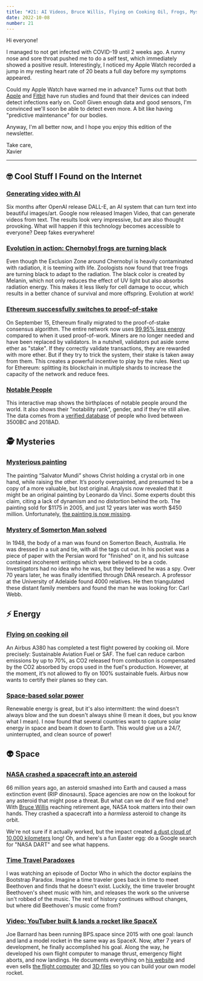```yaml
---
title: "#21: AI Videos, Bruce Willis, Flying on Cooking Oil, Frogs, Mysteries and more!"
date: 2022-10-08
number: 21
---
```


Hi everyone!

I managed to not get infected with COVID-19 until 2 weeks ago. A runny nose and sore throat pushed me to do a self test, which immediately showed a positive result. Interestingly, I noticed my Apple Watch recorded a jump in my resting heart rate of 20 beats a full day before my symptoms appeared. 

Could my Apple Watch have warned me in advance? Turns out that both [Apple](https://www.mountsinai.org/about/newsroom/2021/mount-sinai-study-finds-wearable-devices-can-detect-covid19-symptoms-and-predict-diagnosis-pr) and [Fitbit](https://www.forbes.com/sites/andrewwilliams/2020/08/20/fitbit-study-suggests-wearables-can-detect-covid-19-before-symptoms-appear/?sh=45d04f73893f) have run studies and found that their devices can indeed detect infections early on. Cool! Given enough data and good sensors, I'm convinced we'll soon be able to detect even more. A bit like having "predictive maintenance" for our bodies.

Anyway, I'm all better now, and I hope you enjoy this edition of the newsletter.

Take care,  
Xavier

<!--more-->

---

## 🤓 Cool Stuff I Found on the Internet
### [Generating video with AI](https://imagen.research.google/video/)
Six months after OpenAI release DALL-E, an AI system that can turn text into beautiful images/art. Google now released Imagen Video, that can generate videos from text. The results look very impressive, but are also thought provoking. What will happen if this technology becomes accessible to everyone? Deep fakes everywhere!


### [Evolution in action: Chernobyl frogs are turning black](https://theconversation.com/chernobyl-black-frogs-reveal-evolution-in-action-191034)
Even though the Exclusion Zone around Chernobyl is heavily contaminated with radiation, it is teeming with life. Zoologists now found that tree frogs are turning black to adapt to the radiation. The black color is created by Melanin, which not only reduces the effect of UV light but also absorbs radiation energy. This makes it less likely for cell damage to occur, which results in a better chance of survival and more offspring. Evolution at work!


### [Ethereum successfully switches to proof-of-stake](https://ethereum.org/en/upgrades/merge/)
On September 15, Ethereum finally migrated to the proof-of-stake consensus algorithm. The entire network now uses [99,95% less energy](https://digiconomist.net/ethereum-energy-consumption) compared to when it used proof-of-work. Miners are no longer needed and have been replaced by validators. In a nutshell, validators put aside some ether as "stake". If they correctly validate transactions, they are rewarded with more ether. But if they try to trick the system, their stake is taken away from them. This creates a powerful incentive to play by the rules. Next up for Ethereum: splitting its blockchain in multiple shards to increase the capacity of the network and reduce fees.


### [Notable People](https://tjukanovt.github.io/notable-people)
This interactive map shows the birthplaces of notable people around the world. It also shows their "notability rank", gender, and if they're still alive. The data comes from a [verified database](https://www.nature.com/articles/s41597-022-01369-4) of people who lived between 3500BC and 2018AD. 


## 🕵️ Mysteries
### [Mysterious painting](https://bigthink.com/high-culture/salvator-mundi-leonardo-da-vinci/)
The painting “Salvator Mundi” shows Christ holding a crystal orb in one hand, while raising the other. It’s poorly overpainted, and presumed to be a copy of a more valuable, but lost original. Analysis now revealed that it might be an original painting by Leonardo da Vinci. Some experts doubt this claim, citing a lack of dynamism and no distortion behind the orb. The painting sold for $1175 in 2005, and just 12 years later was worth $450 million. Unfortunately, [the painting is now missing](https://www.nytimes.com/2019/03/30/arts/design/salvator-mundi-louvre-abu-dhabi.html).


### [Mystery of Somerton Man solved](https://www.theguardian.com/australia-news/2022/jul/27/somerton-man-mystery-identity-solved-identified-australia)
In 1948, the body of a man was found on Somerton Beach, Australia. He was dressed in a suit and tie, with all the tags cut out. In his pocket was a piece of paper with the Persian word for "finished" on it, and his suitcase contained incoherent writings which were believed to be a code. Investigators had no idea who he was, but they believed he was a spy. Over 70 years later, he was finally identified through DNA research. A professor at the University of Adelaide found 4000 relatives. He then triangulated these distant family members and found the man he was looking for: Carl Webb.


## ⚡️ Energy
### [Flying on cooking oil](https://edition.cnn.com/travel/article/airbus-a380-saf-cooking-oil-scn/index.html)
An Airbus A380 has completed a test flight powered by cooking oil. More precisely: Sustainable Aviation Fuel or SAF. The fuel can reduce carbon emissions by up to 70%, as CO2 released from combustion is compensated by the CO2 absorbed by crops used in the fuel's production. However, at the moment, it’s not allowed to fly on 100% sustainable fuels. Airbus now wants to certify their planes so they can.


### [Space-based solar power](https://www.esa.int/Enabling_Support/Space_Engineering_Technology/SOLARIS/SBSP_overview)
Renewable energy is great, but it's also intermittent: the wind doesn't always blow and the sun doesn't always shine (I mean it does, but you know what I mean). I now found that several countries want to capture solar energy in space and beam it down to Earth. This would give us a 24/7, uninterrupted, and clean source of power!

## 👽 Space
### [NASA crashed a spacecraft into an asteroid](https://www.nasa.gov/press-release/nasa-s-dart-mission-hits-asteroid-in-first-ever-planetary-defense-test)
66 million years ago, an asteroid smashed into Earth and caused a mass extinction event (RIP dinosaurs). Space agencies are now on the lookout for any asteroid that might pose a threat. But what can we do if we find one? With [Bruce Willis](https://en.wikipedia.org/wiki/Armageddon_(1998_film)) reaching retirement age, NASA took matters into their own hands. They crashed a spacecraft into a *harmless* asteroid to change its orbit. 

We're not sure if it actually worked, but the impact created [a dust cloud of 10,000 kilometers](https://www.space.com/dart-asteroid-impact-debris-tail-photo) long! Oh, and here's a fun Easter egg: do a Google search for "NASA DART" and see what happens.


### [Time Travel Paradoxes](https://www.astronomytrek.com/the-bootstrap-paradox-explained/)
I was watching an episode of Doctor Who in which the doctor explains the Bootstrap Paradox. Imagine a time traveler goes back in time to meet Beethoven and finds that he doesn't exist. Luckily, the time traveler brought Beethoven's sheet music with him, and releases the work so the universe isn't robbed of the music. The rest of history continues without changes, but where did Beethoven's music come from?


### [Video: YouTuber built & lands a rocket like SpaceX](https://www.youtube.com/watch?v=SH3lR2GLgT0)
Joe Barnard has been running BPS.space since 2015 with one goal: launch and land a model rocket in the same way as SpaceX. Now, after 7 years of development, he finally accomplished his goal. Along the way, he developed his own flight computer to manage thrust, emergency flight aborts, and now landings. He documents everything on [his website](https://bps.space/) and even sells [the flight computer](https://bps.space/products/signal-r2) and [3D files](https://bps.space/products/thrust-vector-control) so you can build your own model rocket.

